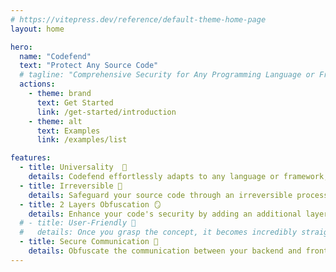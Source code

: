 ```yaml
---
# https://vitepress.dev/reference/default-theme-home-page
layout: home

hero:
  name: "Codefend"
  text: "Protect Any Source Code"
  # tagline: "Comprehensive Security for Any Programming Language or Framework"
  actions:
    - theme: brand
      text: Get Started
      link: /get-started/introduction
    - theme: alt
      text: Examples
      link: /examples/list

features:
  - title: Universality  🪩
    details: Codefend effortlessly adapts to any language or framework, providing a versatile solution for protecting your code regardless of your development environment.
  - title: Irreversible 🚧
    details: Safeguard your source code through an irreversible process that ensures maximum security and protection against reverse engineering attempts.
  - title: 2 Layers Obfuscation 🪞
    details: Enhance your code's security by adding an additional layer of protection. Achieve complete code protection by combining Codefend with your existing uglifiers for an added level of defense.
  # - title: User-Friendly 🚀
  #   details: Once you grasp the concept, it becomes incredibly straightforward and effortless.
  - title: Secure Communication 🚀
    details: Obfuscate the communication between your backend and frontend applications. (optional)
---
```

